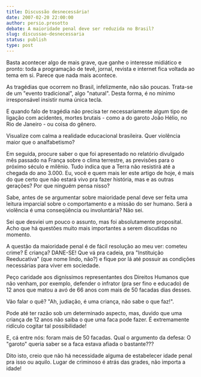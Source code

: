 ```yaml
---
title: Discussão desnecessária!
date: 2007-02-20 22:00:00
author: persio.presotto
debate: A maioridade penal deve ser reduzida no Brasil?
slug: discussao-desnecessaria
status: publish 
type: post
---
```


Basta acontecer algo de mais grave, que ganhe o interesse midiático e pronto: toda a programação de tevê, jornal, revista e internet fica voltada ao tema em si. Parece que nada mais acontece.  

  

As tragédias que ocorrem no Brasil, infelizmente, não são poucas. Trata-se de um "evento tradicional", algo "natural". Desta forma, é no mínimo irresponsável insistir numa única tecla.  

  

E quando falo de tragédia não precisa ter necessariamente algum tipo de ligação com acidentes, mortes brutais - como a do garoto João Hélio, no Rio de Janeiro - ou coisa do gênero.  

  

Visualize com calma a realidade educacional brasileira. Quer violência maior que o analfabetismo?  

  

Em seguida, procure saber o que foi apresentado no relatório divulgado mês passado na França sobre o clima terrestre, as previsões para o próximo século e milênio. Tudo indica que a Terra não resistirá até a chegada do ano 3.000. Eu, você e quem mais ler este artigo de hoje, é mais do que certo que não estará vivo pra fazer história, mas e as outras gerações? Por que ninguém pensa nisso?  

  

Sabe, antes de se argumentar sobre maioridade penal deve ser feita uma leitura imparcial sobre o comportamento e a missão do ser humano. Será a violência é uma conseqüência ou involuntária? Não sei.  

  

Sei que desviei um pouco o assunto, mas foi absolutamente proposital. Acho que há questões muito mais importantes a serem discutidas no momento.  

  

A questão da maioridade penal é de fácil resolução ao meu ver: cometeu crime? É criança? DANE-SE! Que vá pra cadeia, pra "Instituição Reeducativa" (que nome lindo, não?) e fique por lá até possuir as condições necessárias para viver em sociedade.  

  

Peço caridade aos digníssimos representantes dos Direitos Humanos que não venham, por exemplo, defender o infrator (pra ser fino e educado) de 12 anos que matou a avó de 66 anos com mais de 50 facadas dias desses.  

  

Vão falar o quê? "Ah, judiação, é uma criança, não sabe o que faz!".  

  

Pode até ter razão sob um determinado aspecto, mas, duvido que uma criança de 12 anos não saiba o que uma faca pode fazer. É extremamente ridículo cogitar tal possibilidade!  

  

E, cá entre nós: foram mais de 50 facadas. Qual o argumento da defesa: O "garoto" queria saber se a faca estava afiada o bastante???  

  

Dito isto, creio que não há necessidade alguma de estabelecer idade penal pra isso ou aquilo. Lugar de criminoso é atrás das grades, não importa a idade!
